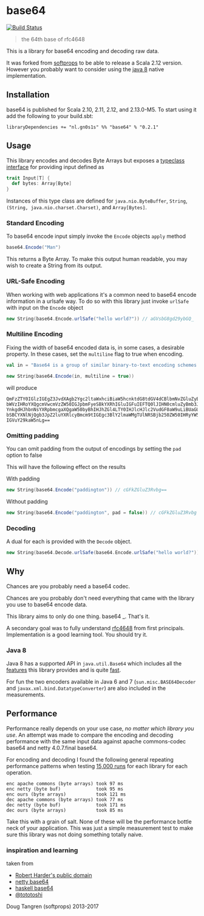 # base64

[![Build Status](https://travis-ci.org/Philippus/base64.svg)](https://travis-ci.org/Philippus/base64)

> the 64th base of rfc4648

This is a library for base64 encoding and decoding raw data.

It was forked from [softprops](https://github.com/softprops/base64) to be able to release a Scala 2.12 version.
However you probably want to consider using the [java 8](#java-8) native implementation.

## Installation

base64 is published for Scala 2.10, 2.11, 2.12, and 2.13.0-M5. To start using it add the following to your build.sbt:

    libraryDependencies += "nl.gn0s1s" %% "base64" % "0.2.1"

## Usage

This library encodes and decodes Byte Arrays but exposes a [typeclass interface](https://github.com/Philippus/base64/blob/master/src/main/scala/input.scala#L9-L11) for providing input defined as 

```scala
trait Input[T] {
  def bytes: Array[Byte]
}
```

Instances of this type class are defined for `java.nio.ByteBuffer`, `String`, `(String, java.nio.charset.Charset)`, and
`Array[Bytes]`. 

### Standard Encoding

To base64 encode input simply invoke the `Encode` objects `apply` method

```scala
base64.Encode("Man") 
```

This returns a Byte Array. To make this output human readable, you may wish to create a String from its output.

### URL-Safe Encoding

When working with web applications it's a common need to base64 encode information in a urlsafe way. To do so with this
library just invoke `urlSafe` with input on the `Encode` object

```scala
new String(base64.Encode.urlSafe("hello world?")) // aGVsbG8gd29ybGQ_
```

### Multiline Encoding

Fixing the width of base64 encoded data is, in some cases, a desirable property. In these cases, set the `multiline`
flag to true when encoding.

```scala
val in = "Base64 is a group of similar binary-to-text encoding schemes that represent binary data in an ASCII string format by translating it into a radix-64 representation. The term Base64 originates from a specific MIME content transfer encoding."

new String(base64.Encode(in, multiline = true))
```

will produce 

```
QmFzZTY0IGlzIGEgZ3JvdXAgb2Ygc2ltaWxhciBiaW5hcnktdG8tdGV4dCBlbmNvZGluZyBzY2hl
bWVzIHRoYXQgcmVwcmVzZW50IGJpbmFyeSBkYXRhIGluIGFuIEFTQ0lJIHN0cmluZyBmb3JtYXQg
YnkgdHJhbnNsYXRpbmcgaXQgaW50byBhIHJhZGl4LTY0IHJlcHJlc2VudGF0aW9uLiBUaGUgdGVy
bSBCYXNlNjQgb3JpZ2luYXRlcyBmcm9tIGEgc3BlY2lmaWMgTUlNRSBjb250ZW50IHRyYW5zZmVy
IGVuY29kaW5nLg==
```

### Omitting padding

You can omit padding from the output of encodings by setting the `pad` option to false

This will have the following effect on the results


With padding

```scala
new String(base64.Encode("paddington")) // cGFkZGluZ3Rvbg==
```

Without padding

```scala
new String(base64.Encode("paddington", pad = false)) // cGFkZGluZ3Rvbg
```

### Decoding

A dual for each is provided with the `Decode` object.

```scala
new String(base64.Decode.urlSafe(base64.Encode.urlSafe("hello world?")).right.get) // hello world?
```

## Why

Chances are you probably need a base64 codec.

Chances are you probably don't need everything that came with the library you use to base64 encode data.

This library aims to only do one thing. base64 _. That's it.

A secondary goal was to fully understand [rfc4648](http://www.ietf.org/rfc/rfc4648.txt) from first principals.
Implementation is a good learning tool. You should try it.

### Java 8

Java 8 has a supported API in `java.util.Base64` which includes all the [features](https://github.com/Philippus/base64/blob/master/src/test/scala/base64/Java89Base64Spec.scala)
this library provides and is quite [fast](https://github.com/Philippus/base64/blob/master/src/test/scala/base64/Base64Benchmark.scala#L42-L56).

For fun the two encoders available in Java 6 and 7 (`sun.misc.BASE64Decoder` and `javax.xml.bind.DatatypeConverter`) are
also included in the measurements.

## Performance

Performance really depends on your use case, _no matter which library you use_. An attempt was made to compare
the encoding and decoding performance with the same input data against apache commons-codec base64 and
netty 4.0.7.final base64.

For encoding and decoding I found the following general repeating performance patterns
when testing [15,000 runs](https://github.com/softprops/base64/blob/master/src/test/scala/base64/bench.scala#L53) for
each library for each operation.

```
enc apache commons (byte arrays) took 97 ms
enc netty (byte buf)             took 95 ms
enc ours (byte arrays)           took 121 ms
dec apache commons (byte arrays) took 77 ms
dec netty (byte buf)             took 171 ms
dec ours (byte arrays)           took 85 ms
```

Take this with a grain of salt. None of these will be the performance bottle neck of your application. This was
just a simple measurement test to make sure this library was not doing something totally naive.

### inspiration and learning

taken from

* [Robert Harder's public domain](http://iharder.sourceforge.net/current/java/base64/)
* [netty base64](https://github.com/netty/netty/tree/master/codec/src/main/java/io/netty/handler/codec/base64)
* [haskell base64](https://github.com/bos/base64-bytestring/tree/master/Data/ByteString)
* [@tototoshi](https://github.com/tototoshi/scala-base64)

Doug Tangren (softprops) 2013-2017
